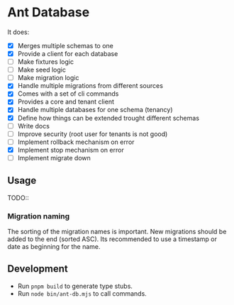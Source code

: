 # Ant Database

It does:
- [x] Merges multiple schemas to one
- [x] Provide a client for each database
- [ ] Make fixtures logic
- [ ] Make seed logic
- [ ] Make migration logic
- [x] Handle multiple migrations from different sources
- [x] Comes with a set of cli commands
- [x] Provides a core and tenant client
- [x] Handle multiple databases for one schema (tenancy)
- [x] Define how things can be extended trought different schemas
- [ ] Write docs
- [ ] Improve security (root user for tenants is not good)
- [ ] Implement rollback mechanism on error
- [x] Implement stop mechanism on error
- [ ] Implement migrate down

## Usage

TODO::

### Migration naming

The sorting of the migration names is important. New migrations should be added to the end (sorted ASC).
Its recommended to use a timestamp or date as beginning for the name.

## Development

- Run `pnpm build` to generate type stubs.
- Run `node bin/ant-db.mjs` to call commands.
